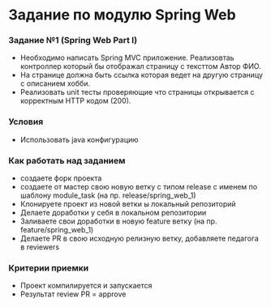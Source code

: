 # Задание по модулю Spring Web

### Задание №1 (Spring Web Part I)
- Необходимо написать Spring MVC приложение. Реализовтаь контроллер который бы отображал страницу с тексттом Автор ФИО.
- На странице должна быть ссылка которая ведет на другую страницу с описанием хобби.
- Реализовать unit тесты проверяющие что страницы открывается с корректным HTTP кодом (200). 

### Условия
- Использовать java конфигурацию

### Как работать над заданием
- создаете форк проекта
- создаете от мастер свою новую ветку с типом release с именем по шаблону module_task (на пр. release/spring_web_1)
- Клонируете проект из новой ветки ы локальный репозиторий
- Делаете доработки у себя в локальном репозитории
- Заливаете свои доработки в новую feature ветку (на пр. feature/spring_web_1)
- Делаете PR в свою исходную релизную ветку, добавляете педагога в reviewers

### Критерии приемки
- Проект компилируется и запускается
- Результат review PR = approve